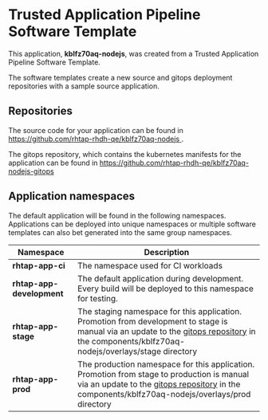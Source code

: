 # Trusted Application Pipeline Software Template

This application, **kblfz70aq-nodejs**, was created from a Trusted Application Pipeline Software Template.

The software templates create a new source and gitops deployment repositories with a sample source application. 

## Repositories

The source code for your application can be found in [https://github.com/rhtap-rhdh-qe/kblfz70aq-nodejs ](https://github.com/rhtap-rhdh-qe/kblfz70aq-nodejs ).
 
The gitops repository, which contains the kubernetes manifests for the application can be found in 
[https://github.com/rhtap-rhdh-qe/kblfz70aq-nodejs-gitops ](https://github.com/rhtap-rhdh-qe/kblfz70aq-nodejs-gitops ) 

## Application namespaces 

The default application will be found in the following namespaces. Applications can be deployed into unique namespaces or multiple software templates can also bet generated into the same group namespaces.  

|  Namespace   |  Description   |  
| -------- | -------- |
| **rhtap-app-ci** | The namespace used for CI workloads |
| **rhtap-app-development** | The default application during development. Every build will be deployed to this namespace for testing. |
| **rhtap-app-stage** | The staging namespace for this application. Promotion from development to stage is manual via an update to the [gitops repository](https://github.com/rhtap-rhdh-qe/kblfz70aq-nodejs-gitops ) in the components/kblfz70aq-nodejs/overlays/stage directory |
| **rhtap-app-prod** | The production namespace for this application. Promotion from stage to production is manual via an update to the [gitops repository](https://github.com/rhtap-rhdh-qe/kblfz70aq-nodejs-gitops ) in the components/kblfz70aq-nodejs/overlays/prod directory |
